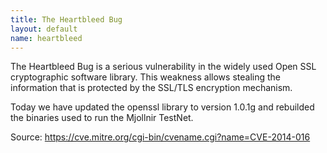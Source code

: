 ```yaml
---
title: The Heartbleed Bug
layout: default
name: heartbleed
---
```

The Heartbleed Bug is a serious vulnerability in the widely used Open SSL cryptographic software library.
This weakness allows stealing the information that is protected by the SSL/TLS encryption mechanism.

Today we have updated the openssl library to version 1.0.1g and rebuilded the binaries used to run the Mjollnir TestNet.

Source: https://cve.mitre.org/cgi-bin/cvename.cgi?name=CVE-2014-016

